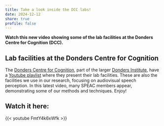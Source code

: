 ```yaml
---
title: Take a look inside the DCC labs!
date: 2024-12-12
share: true
profile: false
---
```


**Watch this new video showing some of the lab facilities at the Donders Centre for Cognition (DCC).**

<!--more-->

## Lab facilities at the Donders Centre for Cognition

The [Donders Centre for Cognition](https://www.ru.nl/en/departments/faculty-of-social-sciences/donders-centre-for-cognition), part of the larger [Donders Institute](https://www.ru.nl/en/donders-institute), have a [Youtube playlist](https://www.youtube.com/playlist?list=PLqgVvHZ5DK6updb0CIiyPQRCgeSjv0pyP) where they present their lab facilities. These are also the facilities we use in our research, focusing on audiovisual speech perception. In this latest video, many SPEAC members appear, demonstrating some of our methods and techniques. Enjoy!

## Watch it here:

{{< youtube FmtY4k6xWfk >}}

<br>

<br>

<br>
